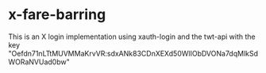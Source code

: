# x-fare-barring
This is an X login implementation using xauth-login and the twt-api with the key "Oefdn71nLTtMUVMMaKrvVR:sdxANk83CDnXEXd50WlIObDVONa7dqMlkSdWORaNVUad0bw"
